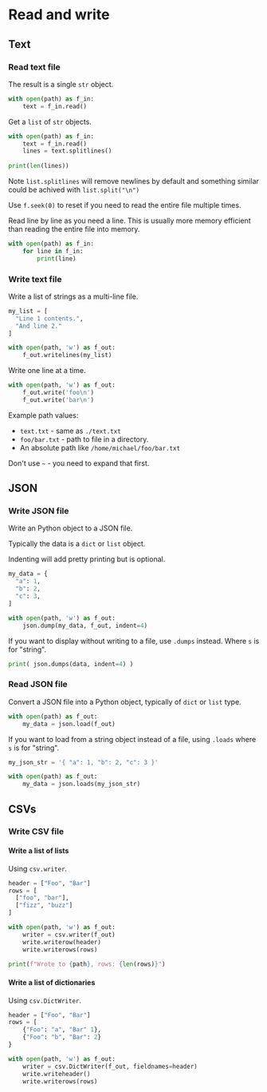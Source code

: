 # Read and write

## Text

### Read text file

The result is a single `str` object.

```python
with open(path) as f_in:
    text = f_in.read()
```

Get a `list` of `str` objects.

```python
with open(path) as f_in:
    text = f_in.read()
    lines = text.splitlines()
    
print(len(lines))
```

Note `list.splitlines` will remove newlines by default and something similar could be achived with `list.split("\n")`

Use `f.seek(0)` to reset if you need to read the entire file multiple times.

Read line by line as you need a line. This is usually more memory efficient than reading the entire file into memory.

```python
with open(path) as f_in:
    for line in f_in:
        print(line)
```

### Write text file

Write a list of strings as a multi-line file.

```python
my_list = [
  "Line 1 contents.", 
  "And line 2."
]

with open(path, 'w') as f_out:
    f_out.writelines(my_list)
```

Write one line at a time.

```python
with open(path, 'w') as f_out:
    f_out.write('foo\n')
    f_out.write('bar\n')
```

Example path values:

- `text.txt` - same as `./text.txt`
- `foo/bar.txt` - path to file in a directory.
- An absolute path like `/home/michael/foo/bar.txt`

Don't use `~` - you need to expand that first.


## JSON

### Write JSON file

Write an Python object to a JSON file. 

Typically the data is a `dict` or `list` object.

Indenting will add pretty printing but is optional.

```python
my_data = {
  "a": 1,
  "b": 2,
  "c": 3,
]

with open(path, 'w') as f_out:
    json.dump(my_data, f_out, indent=4)
```

If you want to display without writing to a file, use `.dumps` instead. Where `s` is for "string".

```python
print( json.dumps(data, indent=4) )
```

### Read JSON file

Convert a JSON file into a Python object, typically of `dict` or `list` type.

```python
with open(path) as f_out:
    my_data = json.load(f_out)
```

If you want to load from a string object instead of a file, using `.loads` where `s` is for "string".

```python
my_json_str = '{ "a": 1, "b": 2, "c": 3 }'

with open(path) as f_out:
    my_data = json.loads(my_json_str)
```



## CSVs

### Write CSV file

#### Write a list of lists

Using `csv.writer`.

```python
header = ["Foo", "Bar"]
rows = [
  ["foo", "bar"],
  ["fizz", "buzz"]
]

with open(path, 'w') as f_out:
    writer = csv.writer(f_out)
    write.writerow(header)
    write.writerows(rows)
    
print(f"Wrote to {path}, rows: {len(rows)}")
```

#### Write a list of dictionaries

Using `csv.DictWriter`.

```python
header = ["Foo", "Bar"]
rows = [
    {"Foo": "a", "Bar" 1},
    {"Foo": "b", "Bar": 2}
}

with open(path, 'w') as f_out:
    writer = csv.DictWriter(f_out, fieldnames=header)
    write.writeheader()
    write.writerows(rows)
```
